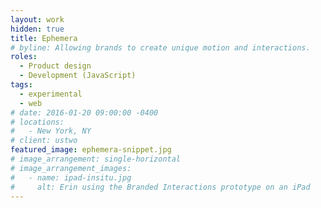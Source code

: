 ```yaml
---
layout: work
hidden: true
title: Ephemera
# byline: Allowing brands to create unique motion and interactions.
roles:
  - Product design
  - Development (JavaScript)
tags:
  - experimental
  - web
# date: 2016-01-20 09:00:00 -0400
# locations:
#   - New York, NY
# client: ustwo
featured_image: ephemera-snippet.jpg
# image_arrangement: single-horizontal
# image_arrangement_images:
#   - name: ipad-insitu.jpg
#     alt: Erin using the Branded Interactions prototype on an iPad
---
```


<!-- Do the same for Aussie/American -->